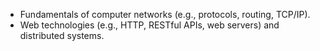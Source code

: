 - Fundamentals of computer networks (e.g., protocols, routing, TCP/IP).
- Web technologies (e.g., HTTP, RESTful APIs, web servers) and distributed systems.